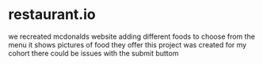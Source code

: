 # restaurant.io
we recreated mcdonalds website adding different foods to choose from the menu it shows pictures of food they offer 
this project was created for my cohort 
there could be issues with the submit buttom
